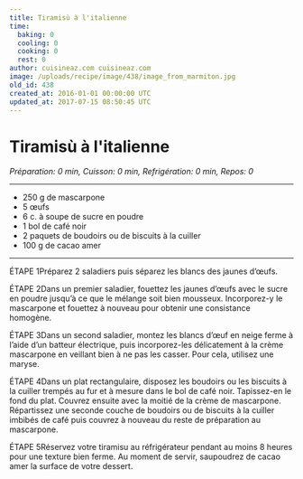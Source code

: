 ```yaml
---
title: Tiramisù à l'italienne
time:
  baking: 0
  cooling: 0
  cooking: 0
  rest: 0
author: cuisineaz.com cuisineaz.com
image: /uploads/recipe/image/438/image_from_marmiton.jpg
old_id: 438
created_at: 2016-01-01 00:00:00 UTC
updated_at: 2017-07-15 08:50:45 UTC
---
```


# Tiramisù à l'italienne

_Préparation: 0 min, Cuisson: 0 min, Refrigération: 0 min, Repos: 0_

---

- 250 g de mascarpone
- 5 œufs
- 6 c. à soupe de sucre en poudre
- 1 bol de café noir
- 2 paquets de boudoirs ou de biscuits à la cuiller
- 100 g de cacao amer

---

ÉTAPE 1Préparez 2 saladiers puis séparez les blancs des jaunes d’œufs.

ÉTAPE 2Dans un premier saladier, fouettez les jaunes d’œufs avec le sucre en poudre jusqu’à ce que le mélange soit bien mousseux. Incorporez-y le mascarpone et fouettez à nouveau pour obtenir une consistance homogène.

ÉTAPE 3Dans un second saladier, montez les blancs d’œuf en neige ferme à l’aide d’un batteur électrique, puis incorporez-les délicatement à la crème mascarpone en veillant bien à ne pas les casser. Pour cela, utilisez une maryse.

ÉTAPE 4Dans un plat rectangulaire, disposez les boudoirs ou les biscuits à la cuiller trempés au fur et à mesure dans le bol de café noir. Tapissez-en le fond du plat. Couvrez ensuite avec la moitié de la crème de mascarpone. Répartissez une seconde couche de boudoirs ou de biscuits à la cuiller imbibés de café puis couvrez à nouveau du reste de préparation au mascarpone.

ÉTAPE 5Réservez votre tiramisu au réfrigérateur pendant au moins 8 heures pour une texture bien ferme. Au moment de servir, saupoudrez de cacao amer la surface de votre dessert.
